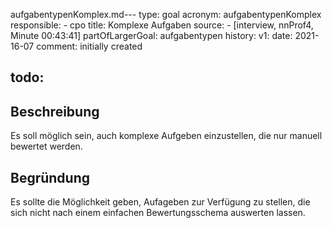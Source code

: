aufgabentypenKomplex.md---
type: goal
acronym: aufgabentypenKomplex
responsible: 
    - cpo
title: Komplexe Aufgaben
source:
    - [interview, nnProf4, Minute 00:43:41]
partOfLargerGoal: aufgabentypen
history:
    v1:
        date: 2021-16-07
        comment: initially created

todo: 
---

## Beschreibung

Es soll möglich sein, auch komplexe Aufgeben einzustellen, die nur manuell bewertet werden.

## Begründung

Es sollte die Möglichkeit geben, Aufageben zur Verfügung zu stellen, die sich nicht nach einem einfachen Bewertungsschema auswerten lassen.